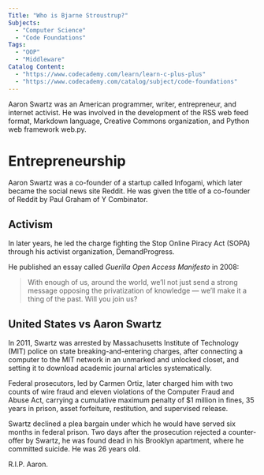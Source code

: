 ```yaml
---
Title: "Who is Bjarne Stroustrup?"
Subjects:
  - "Computer Science"
  - "Code Foundations"
Tags:
  - "OOP"
  - "Middleware"
Catalog Content:
  - "https://www.codecademy.com/learn/learn-c-plus-plus"
  - "https://www.codecademy.com/catalog/subject/code-foundations"
---
```


Aaron Swartz was an American programmer, writer, entrepreneur, and internet activist. He was involved in the development of the RSS web feed format, Markdown language, Creative Commons organization, and Python web framework web.py. 

# Entrepreneurship

Aaron Swartz was a co-founder of a startup called Infogami, which later became the social news site Reddit. He was given the title of a co-founder of Reddit by Paul Graham of Y Combinator.

## Activism

In later years, he led the charge fighting the Stop Online Piracy Act (SOPA) through his activist
organization, DemandProgress.

He published an essay called *Guerilla Open Access Manifesto* in 2008:

> With enough of us, around the world, we’ll not just send a strong message opposing the privatization of knowledge — we’ll make it a thing of the past. Will you join us?

## United States vs Aaron Swartz

In 2011, Swartz was arrested by Massachusetts Institute of Technology (MIT) police on state breaking-and-entering charges, after connecting a computer to the MIT network in an unmarked and unlocked closet, and setting it to download academic journal articles systematically.

Federal prosecutors, led by Carmen Ortiz, later charged him with two counts of wire fraud and eleven violations of the Computer Fraud and Abuse Act, carrying a cumulative maximum penalty of $1 million in fines, 35 years in prison, asset forfeiture, restitution, and supervised release.

Swartz declined a plea bargain under which he would have served six months in federal prison. Two days after the prosecution rejected a counter-offer by Swartz, he was found dead in his Brooklyn apartment, where he committed suicide. He was 26 years old.

R.I.P. Aaron.

